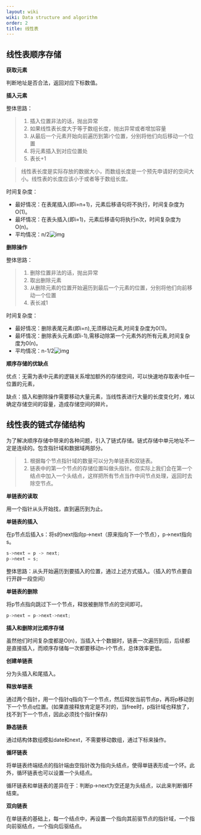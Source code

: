 ```yaml
---
layout: wiki
wiki: Data structure and algorithm
order: 2
title: 线性表
---
```

## 线性表顺序存储

**获取元素**

判断地址是否合法，返回对应下标数值。

**插入元素**

整体思路：

> 1. 插入位置非法的话，抛出异常
> 2. 如果线性表长度大于等于数组长度，抛出异常或者增加容量
> 3. 从最后一个元素开始向前遍历到第i个位置，分别将他们向后移动一个位置
> 4. 将元素插入到对应位置处
> 5. 表长+1

> 线性表长度是实际存放的数据大小，而数组长度是一个预先申请好的空间大小。线性表的长度应该小于或者等于数组长度。

时间复杂度：

- 最好情况：在表尾插入(即i=n+1)，元素后移语句将不执行，时间复杂度为O(1)。
- 最坏情况：在表头插入(即i=1)，元素后移语句将执行n次，时间复杂度为O(n)。
- 平均情况：n/2![img](http://pic.shixiaocaia.fun/202209060946265.jpeg)

**删除操作**

整体思路：

> 1. 删除位置非法的话，抛出异常
> 2. 取出删除元素
> 3. 从删除元素的位置开始遍历到最后一个元素的位置，分别将他们向前移动一个位置
> 4. 表长减1

时间复杂度：

- 最好情况：删除表尾元素(即i=n),无须移动元素,时间复杂度为0(1)。
- 最坏情况：删除表头元素(即i-1),需移动除第一个元素外的所有元素,时间复杂度为0(n)。
- 平均情况：n-1/2![img](http://pic.shixiaocaia.fun/202209060949661.jpeg)

**顺序存储的优缺点**

优点：无需为表中元素的逻辑关系增加额外的存储空间，可以快速地存取表中任一位置的元素，

缺点：插入和删除操作需要移动大量元素，当线性表进行大量的长度变化时，难以确定存储空间的容量，造成存储空间的碎片。

## 线性表的链式存储结构

为了解决顺序存储中带来的各种问题，引入了链式存储。链式存储中单元地址不一定是连续的。包含指针域和数据域两部分。

> 1. 根据每个节点指针域的数量可以分为单链表和双链表。
> 2. 链表中的第一个节点的存储位置叫做头指针。但实际上我们会在第一个结点中加入一个头结点，这样把所有节点当作中间节点处理，返回时去除空节点。

**单链表的读取**

用一个指针从头开始找，直到遍历到为止。

**单链表的插入**

在p节点后插入s：将s的next指向p->next（原来指向下一个节点），p->next指向s。

```cpp
s->next = p -> next;
p->next = s;
```

整体思路：从头开始遍历到要插入的位置，通过上述方式插入。（插入的节点要自行开辟一段空间）

**单链表的删除**

将p节点指向跳过下一个节点，释放被删除节点的空间即可。

```cpp
p->next = p->next->next;
```

**插入和删除对比顺序存储**

虽然他们时间复杂度都是O(n)，当插入十个数据时，链表一次遍历到后，后续都是直接插入，而顺序存储每一次都要移动n-i个节点，总体效率更低。

**创建单链表**

分为头插入和尾插入。

**释放单链表**

通过两个指针，用一个指针q指向下一个节点，然后释放当前节点p，再将p移动到下一个节点q位置。(如果直接释放肯定是不对的，当free时，p指针域也释放了，找不到下一个节点，因此必须找个指针保存)

**静态链表**

通过结构体数组模拟date和next，不需要移动数组，通过下标来操作。

**循环链表**

将单链表终端结点的指针端由空指针改为指向头结点，使得单链表形成一个环。此外，循环链表也可以设置一个头结点。

循环链表和单链表的差异在于：判断p->next为空还是为头结点，以此来判断循环结束。

**双向链表**

在单链表的基础上，每一个结点中，再设置一个指向其前驱节点的指针域，一个指向前驱结点，一个指向后驱结点。

